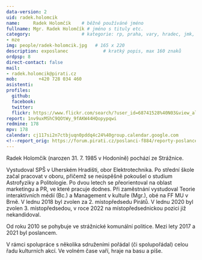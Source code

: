 ```yaml
---
data-version: 2
uid: radek.holomcik
name:     Radek Holomčík  	# běžně používáné jméno
fullname: Mgr. Radek Holomčík # jméno s tituly etc.
category:                 	# kategorie: rp, praha, vary, hradec, jmk, senat
- mze
img: people/radek-holomcik.jpg   # 165 x 220
description: exposlanec          	# kratký popis, max 160 znaků
ordpsp: 8
direct-contact: false
mail:
- radek.holomcik@pirati.cz
mob:		+420 728 034 460 
asistenti:
profiles:
  github:                
  facebook:
  twitter: 		  
  flickr: https://www.flickr.com/search/?user_id=68741528%40N03&view_all=1&text=Radek%20Holom
report: 1nv9uxMShC9QOtWy_9fAKW44HQopypqwi
redmine: 178
mpv: 178
calendar: cj117si2n7ctbjuqn0pddq4c24%40group.calendar.google.com
<!--report_orig: https://forum.pirati.cz/poslanci-f884/reporty-poslance-radka-holomcika-t39052.html-->
---
```


Radek Holomčík (narozen 31. 7. 1985 v Hodoníně) pochází ze Strážnice.

Vystudoval SPŠ v Uherském Hradišti, obor Elektrotechnika. Po střední škole začal pracovat v oboru, přičemž se neúspěšně pokoušel o studium Astrofyziky a Politologie. Po dvou letech se přeorientoval na oblast marketingu a PR, ve které pracuje dodnes. Při zaměstnání vystudoval Teorie interaktivních médií (Bc.) a Management v kultuře (Mgr.), obé na FF MU v Brně. V lednu 2018 byl zvolen za 2. místopředsedu Pirátů. V lednu 2020 byl zvolen 3. místopředsedou, v roce 2022 na místopředsednickou pozici již nekandidoval.

Od roku 2010 se pohybuje ve strážnické komunální politice. Mezi lety 2017 a 2021 byl poslancem.

V rámci spolupráce s několika sdruženími pořádal (či spolupořádal) celou řadu kulturních akcí. Ve volném čase vaří, hraje na basu a píše.
